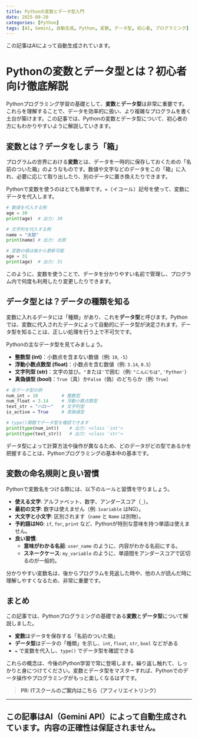 ```yaml
---
title: Pythonの変数とデータ型入門
date: 2025-09-20
categories: [Python]
tags: [AI, Gemini, 自動生成, Python, 変数, データ型, 初心者, プログラミング]
---
```


この記事はAIによって自動生成されています。

# Pythonの変数とデータ型とは？初心者向け徹底解説

Pythonプログラミング学習の基礎として、**変数**と**データ型**は非常に重要です。これらを理解することで、データを効率的に扱い、より複雑なプログラムを書く土台が築けます。この記事では、Pythonの変数とデータ型について、初心者の方にもわかりやすいように解説していきます。

## 変数とは？データをしまう「箱」

プログラムの世界における**変数**とは、データを一時的に保存しておくための「名前のついた箱」のようなものです。数値や文字などのデータをこの「箱」に入れ、必要に応じて取り出したり、別のデータに置き換えたりできます。

Pythonで変数を使うのはとても簡単です。`=`（イコール）記号を使って、変数にデータを代入します。

```python
# 数値を代入する例
age = 30
print(age)  # 出力: 30

# 文字列を代入する例
name = "太郎"
print(name) # 出力: 太郎

# 変数の値は後から更新可能
age = 31
print(age)  # 出力: 31
```
このように、変数を使うことで、データを分かりやすい名前で管理し、プログラム内で何度も利用したり変更したりできます。

## データ型とは？データの種類を知る

変数に入れるデータには「種類」があり、これを**データ型**と呼びます。Pythonでは、変数に代入されたデータによって自動的にデータ型が決定されます。データ型を知ることは、正しい処理を行う上で不可欠です。

Pythonの主なデータ型を見てみましょう。

*   **整数型 (int)**：小数点を含まない数値（例: `10`, `-5`）
*   **浮動小数点数型 (float)**：小数点を含む数値（例: `3.14`, `0.5`）
*   **文字列型 (str)**：文字の並び。`"`または`'`で囲む（例: `"こんにちは"`, `'Python'`）
*   **真偽値型 (bool)**：`True`（真）か`False`（偽）のどちらか（例: `True`）

```python
# 各データ型の例
num_int = 10         # 整数型
num_float = 3.14     # 浮動小数点数型
text_str = "ハロー"   # 文字列型
is_active = True     # 真偽値型

# type()関数でデータ型を確認できます
print(type(num_int))    # 出力: <class 'int'>
print(type(text_str))   # 出力: <class 'str'>
```
データ型によって計算方法や操作が異なるため、どのデータがどの型であるかを把握することは、Pythonプログラミングの基本中の基本です。

## 変数の命名規則と良い習慣

Pythonで変数名をつける際には、以下のルールと習慣を守りましょう。

*   **使える文字**: アルファベット、数字、アンダースコア（`_`）。
*   **最初の文字**: 数字は使えません（例: `1variable` はNG）。
*   **大文字と小文字**: 区別されます（`name` と `Name` は別物）。
*   **予約語はNG**: `if`, `for`, `print` など、Pythonが特別な意味を持つ単語は使えません。
*   **良い習慣**:
    *   **意味がわかる名前**: `user_name` のように、内容がわかる名前にする。
    *   **スネークケース**: `my_variable` のように、単語間をアンダースコアで区切るのが一般的。

分かりやすい変数名は、後からプログラムを見返した時や、他の人が読んだ時に理解しやすくなるため、非常に重要です。

## まとめ

この記事では、Pythonプログラミングの基礎である**変数**と**データ型**について解説しました。

*   **変数**はデータを保存する「名前のついた箱」
*   **データ型**はデータの「種類」を示し、`int`, `float`, `str`, `bool` などがある
*   `=` で変数を代入し、`type()` でデータ型を確認できる

これらの概念は、今後のPython学習で常に登場します。繰り返し触れて、しっかりと身につけてください。変数とデータ型をマスターすれば、Pythonでのデータ操作やプログラミングがもっと楽しくなるはずです。
> **PR: ITスクールのご案内はこちら（アフィリエイトリンク）**

---
この記事はAI（Gemini API）によって自動生成されています。内容の正確性は保証されません。
---
